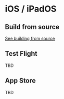 # iOS / iPadOS

## Build from source

[See building from source](building.md#ios-iphone-and-ipad)

## Test Flight

TBD

## App Store

TBD